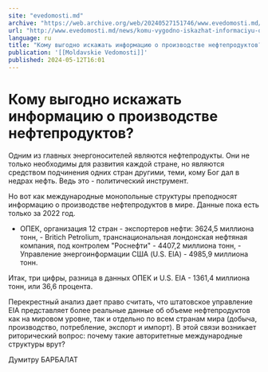 ```yaml
---
site: "evedomosti.md"
archive: "https://web.archive.org/web/20240527151746/www.evedomosti.md/news/komu-vygodno-iskazhat-informaciyu-o-proizvodstve-nefteproduk"
url: "http://www.evedomosti.md/news/komu-vygodno-iskazhat-informaciyu-o-proizvodstve-nefteproduk"
language: ru
title: "Кому выгодно искажать информацию о производстве нефтепродуктов?"
publication: '[[Moldavskie Vedomosti]]'
published: 2024-05-12T16:01
---
```


# Кому выгодно искажать информацию о производстве нефтепродуктов?

Одним из главных энергоносителей являются нефтепродукты. Они не только необходимы для развития каждой стране, но являются средством подчинения одних стран другими, теми, кому Бог дал в недрах нефть. Ведь это - политический инструмент.

Но вот как международные монопольные структуры преподносят информацию о производстве нефтепродуктов в мире. Данные пока есть только за 2022 год.

- ОПЕК, организация 12 стран - экспортеров нефти: 3624,5 миллиона тонн, - Britich Petrolium, транснациональная лондонская нефтяная компания, под контролем "Роснефти" - 4407,2 миллиона тонн, - Управление энергоинформации США (U.S. EIA) - 4985,9 миллиона тонн.

Итак, три цифры, разница в данных ОПЕК и U.S. EIA - 1361,4 миллиона тонн, или 36,6 процента.

Перекрестный анализ дает право считать, что штатовское управление EIA представляет более реальные данные об объеме нефтепродуктов как на мировом уровне, так и отдельно по всем странам мира (добыча, производство, потребление, экспорт и импорт). В этой связи возникает риторический вопрос: почему такие авторитетные международные структуры врут?

Думитру БАРБАЛАТ